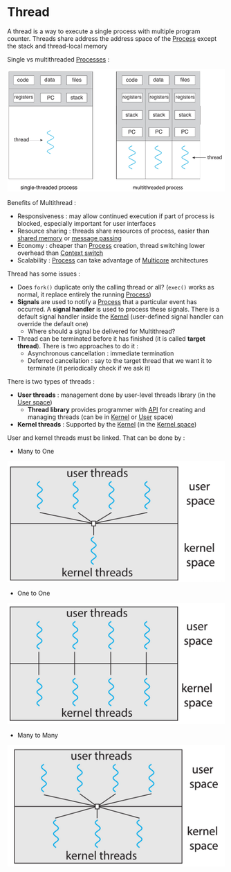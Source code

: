 # Thread

A thread is a way to execute a single process with multiple program counter. Threads share address the address space of the [Process](Process.md) except the stack and thread-local memory

Single vs multithreaded [Processes](Process.md) :

![](attachments/Pasted%20image%2020230611165006.png)

Benefits of Multithread :

- Responsiveness : may allow continued execution if part of process is blocked, especially important for user interfaces
- Resource sharing : threads share resources of process, easier than [shared memory](Concepts/IPC.md) or [message passing](Concepts/IPC.md)
- Economy : cheaper than [Process](Process.md) creation, thread switching lower overhead than [Context switch](Concepts/Context%20switch.md)
- Scalability : [Process](Process.md) can take advantage of [Multicore](Concepts/Multicore.md) architectures

Thread has some issues :

- Does `fork()` duplicate only the calling thread or all? (`exec()` works as normal, it replace entirely the running [Process](Process.md))
- **Signals** are used to notify a [Process](Process.md) that a particular event has occurred. A **signal handler** is used to process these signals. There is a default signal handler inside the [Kernel](Kernel.md) (user-defined signal handler can override the default one)
	- Where should a signal be delivered for Multithread?
- Thread can be terminated before it has finished (it is called **target thread**). There is two approaches to do it :
	- Asynchronous cancellation : immediate termination
	- Deferred cancellation : say to the target thread that we want it to terminate (it periodically check if we ask it)

There is two types of threads :

- **User threads** : management done by user-level threads library (in the [User space](Concepts/User%20mode.md))
	- **Thread library** provides programmer with [API](API.md) for creating and managing threads (can be in [Kernel](Concepts/Kernel%20mode.md) or [User](Concepts/User%20mode.md) space)
- **Kernel threads** : Supported by the [Kernel](Kernel.md) (in the [Kernel space](Concepts/Kernel%20mode.md))

User and kernel threads must be linked. That can be done by :

- Many to One

![](attachments/Pasted%20image%2020230611170814.png)

- One to One

![](attachments/Pasted%20image%2020230611170825.png)

- Many to Many

![](attachments/Pasted%20image%2020230611170834.png)
